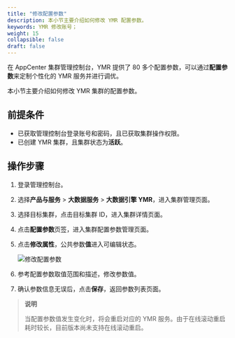 ```yaml
---
title: "修改配置参数"
description: 本小节主要介绍如何修改 YMR 配置参数。 
keywords: YMR 修改账号；
weight: 15
collapsible: false
draft: false
---
```




在 AppCenter 集群管理控制台，YMR 提供了 80 多个配置参数，可以通过**配置参数**来定制个性化的 YMR 服务并进行调优。

本小节主要介绍如何修改 YMR 集群的配置参数。

## 前提条件

- 已获取管理控制台登录账号和密码，且已获取集群操作权限。
- 已创建 YMR 集群，且集群状态为**活跃**。

## 操作步骤

1. 登录管理控制台。
2. 选择**产品与服务** > **大数据服务** > **大数据引擎 YMR**，进入集群管理页面。
3. 选择目标集群，点击目标集群 ID，进入集群详情页面。
4. 点击**配置参数**页签，进入集群配置参数管理页面。
5. 点击**修改属性**，公共参数**值**进入可编辑状态。
   
   ![修改配置参数](../../../_images/modify_para.png)

6. 参考配置参数取值范围和描述，修改参数值。
7. 确认参数信息无误后，点击**保存**，返回参数列表页面。
 
> **说明**
> 
> 当配置参数值发生变化时，将会重启对应的 YMR 服务。由于在线滚动重启耗时较长，目前版本尚未支持在线滚动重启。
